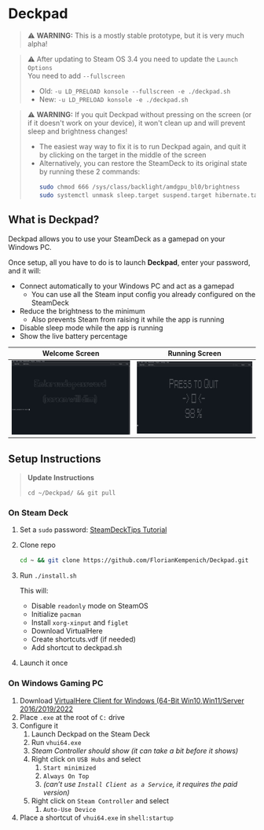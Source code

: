 # Deckpad

> ⚠️ **WARNING:** This is a mostly stable prototype, but it is very much alpha!

> ⚠️ After updating to Steam OS 3.4 you need to update the `Launch Options`   
> You need to add `--fullscreen`
> - Old: `-u LD_PRELOAD konsole --fullscreen -e ./deckpad.sh`
> - New: `-u LD_PRELOAD konsole -e ./deckpad.sh`

> ⚠️ **WARNING:** If you quit Deckpad without pressing on the screen (or if it doesn't work on your device), it won't clean up and will prevent sleep and brightness changes!
> - The easiest way way to fix it is to run Deckpad again, and quit it by clicking on the target in the middle of the screen  
> - Alternatively, you can restore the SteamDeck to its original state by running these 2 commands:
>   ```bash
>   sudo chmod 666 /sys/class/backlight/amdgpu_bl0/brightness
>   sudo systemctl unmask sleep.target suspend.target hibernate.target hybrid-sleep.target >/dev/null 2>&1
>   ```

## What is Deckpad?

Deckpad allows you to use your SteamDeck as a gamepad on your Windows PC.

Once setup, all you have to do is to launch **Deckpad**, enter your password, and it will:

* Connect automatically to your Windows PC and act as a gamepad
   * You can use all the Steam input config you already configured on the SteamDeck
* Reduce the brightness to the minimum
   * Also prevents Steam from raising it while the app is running
* Disable sleep mode while the app is running
* Show the live battery percentage

Welcome Screen              |  Running Screen
:-------------------------:|:-------------------------:
![](https://github.com/FlorianKempenich/Deckpad/raw/main/doc/welcome_screen.jpg)  |  ![](https://github.com/FlorianKempenich/Deckpad/raw/main/doc/running_screen.jpg)


## Setup Instructions
> **Update Instructions**
> ```
> cd ~/Deckpad/ && git pull
> ```
### On Steam Deck

1. Set a `sudo` password: [SteamDeckTips Tutorial](https://steamdecktips.com/blog/how-to-set-a-password-for-your-steam-deck-user-in-desktop-mode)
2. Clone repo
    
    ```bash
    cd ~ && git clone https://github.com/FlorianKempenich/Deckpad.git
    ```
    
3. Run `./install.sh`
    
    This will:
    
    - Disable `readonly` mode on SteamOS
    - Initialize `pacman`
    - Install `xorg-xinput` and `figlet`
    - Download VirtualHere
    - Create shortcuts.vdf (if needed)
    - Add shortcut to deckpad.sh

10. Launch it once


### On Windows Gaming PC

1. Download [VirtualHere Client for Windows (64-Bit Win10,Win11/Server 2016/2019/2022](https://www.virtualhere.com/sites/default/files/usbclient/vhui64.exe)
2. Place `.exe` at the root of `C:` drive
3. Configure it
    1. Launch Deckpad on the Steam Deck
    2. Run `vhui64.exe`
    3. *Steam Controller should show (it can take a bit before it shows)*
    4. Right click on `USB Hubs` and select
        1. `Start minimized`
        2. `Always On Top`
        3. *(can’t use `Install Client as a Service`, it requires the paid version)*
    5. Right click on `Steam Controller` and select
        1. `Auto-Use Device`
4. Place a shortcut of `vhui64.exe` in `shell:startup`